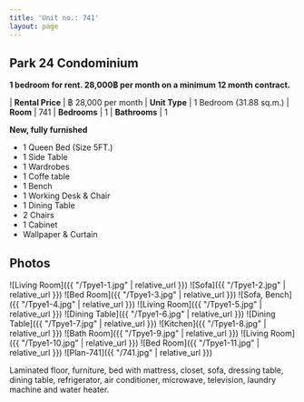 ```yaml
---
title: 'Unit no.: 741'
layout: page
---
```


## Park 24 Condominium

**1 bedroom for rent. 28,000฿ per month on a minimum 12 month contract.**

| **Rental Price**  | ฿ 28,000 per month
| **Unit Type**     |  1 Bedroom (31.88 sq.m.)
| **Room**          |  741
| **Bedrooms**      |  1
| **Bathrooms**     |  1

**New, fully furnished**

* 1 Queen Bed (Size 5FT.)
* 1 Side Table
* 1 Wardrobes
* 1 Coffe table
* 1 Bench
* 1 Working Desk & Chair
* 1 Dining Table
* 2 Chairs
* 1 Cabinet
* Wallpaper & Curtain

## Photos

![Living Room]({{ "/Tpye1-1.jpg" | relative_url }})
![Sofa]({{ "/Tpye1-2.jpg" | relative_url }})
![Bed Room]({{ "/Tpye1-3.jpg" | relative_url }})
![Sofa, Bench]({{ "/Tpye1-4.jpg" | relative_url }})
![Living Room]({{ "/Tpye1-5.jpg" | relative_url }})
![Dining Table]({{ "/Tpye1-6.jpg" | relative_url }})
![Dining Table]({{ "/Tpye1-7.jpg" | relative_url }})
![Kitchen]({{ "/Tpye1-8.jpg" | relative_url }})
![Bath Room]({{ "/Tpye1-9.jpg" | relative_url }})
![Living Room]({{ "/Tpye1-10.jpg" | relative_url }})
![Bed Room]({{ "/Tpye1-11.jpg" | relative_url }})
![Plan-741]({{ "/741.jpg" | relative_url }})

Laminated floor, furniture, bed with mattress, closet, sofa, dressing table,
dining table, refrigerator, air conditioner, microwave, television, laundry
machine and water heater.
